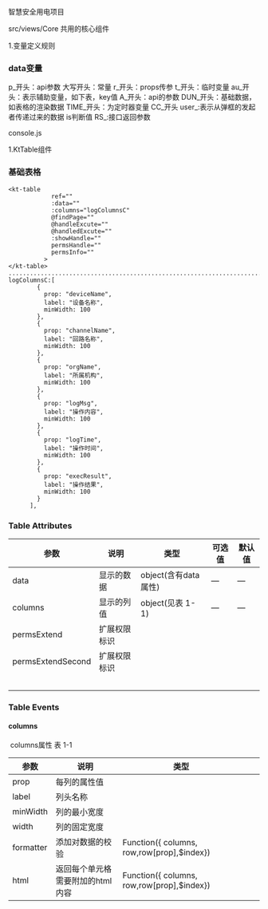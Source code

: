 智慧安全用电项目

src/views/Core  共用的核心组件

1.变量定义规则

### data变量

p_开头：api参数
大写开头：常量
r_开头：props传参
t_开头：临时变量
au_开头：表示辅助变量，如下表，key值
A_开头：api的参数
DUN_开头：基础数据，如表格的渲染数据
TIME_开头：为定时器变量
CC_开头
user_:表示从弹框的发起者传递过来的数据
is判断值
RS_:接口返回参数


console.js



1.KtTable组件

###  基础表格

```vue
<kt-table
            ref=""
            :data=""
            :columns="logColumnsC"
            @findPage=""
            @handleExcute=""
            @handledExcute=""
            :showHandle=""
            permsHandle=""
            permsInfo=""
          >
</kt-table>
..............................................................................
logColumnsC:[
        {
          prop: "deviceName",
          label: "设备名称",
          minWidth: 100
        },
        {
          prop: "channelName",
          label: "回路名称",
          minWidth: 100
        },
        {
          prop: "orgName",
          label: "所属机构",
          minWidth: 100
        },
        {
          prop: "logMsg",
          label: "操作内容",
          minWidth: 100
        },
        {
          prop: "logTime",
          label: "操作时间",
          minWidth: 100
        },
        {
          prop: "execResult",
          label: "操作结果",
          minWidth: 100
        }
      ],
```



###  Table Attributes

| 参数    | 说明       | 类型                 | 可选值 | 默认值 |
| ------- | ---------- | -------------------- | ------ | ------ |
| data    | 显示的数据  | object(含有data属性) | —      | —      |
| columns | 显示的列值 | object(见表 1-1)     | —      | —      |
| permsExtend | 扩展权限标识 |                      |        |        |
| permsExtendSecond | 扩展权限标识 |                      |        |        |
|         |            |                      |        |        |
|         |            |                      |        |        |
|         |            |                      |        |        |
|         |            |                      |        |        |
|         |            |                      |        |        |

### Table Events

#### **columns**

​																		columns属性 表 1-1

| 参数      | 说明                             | 类型                                       |      |      |
| --------- | -------------------------------- | ------------------------------------------ | ---- | ---- |
| prop      | 每列的属性值                     |                                            |      |      |
| label     | 列头名称                         |                                            |      |      |
| minWidth  | 列的最小宽度                     |                                            |      |      |
| width     | 列的固定宽度                     |                                            |      |      |
| formatter | 添加对数据的校验                 | Function({ columns, row,row[prop],$index}) |      |      |
| html      | 返回每个单元格需要附加的html内容  | Function({ columns, row,row[prop],$index}) |      |      |

